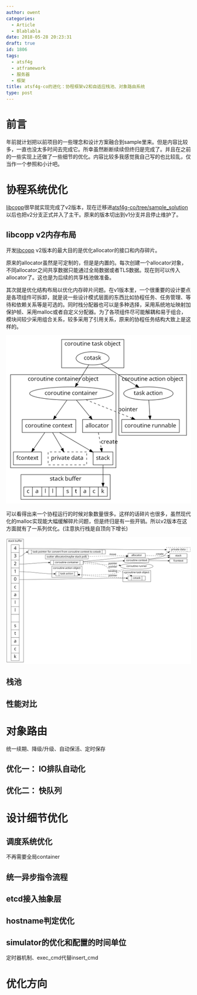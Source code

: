 ```yaml
---
author: owent
categories:
  - Article
  - Blablabla
date: 2018-05-28 20:23:31
draft: true
id: 1806
tags: 
  - atsf4g
  - atframework
  - 服务器
  - 框架
title: atsf4g-co的进化：协程框架v2和自适应栈池、对象路由系统
type: post
---
```


# 前言

年前就计划把以前项目的一些理念和设计方案融合到sample里来。但是内容比较多，一直也没太多时间去完成它。所幸虽然断断续续但终归是完成了。并且在之前的一些实现上还做了一些细节的优化。内容比较多我感觉我自己写的也比较乱，仅当作一个参照和小计吧。

# 协程系统优化

[libcopp][3]很早就实现完成了v2版本，现在迁移进[atsf4g-co/tree/sample_solution][2]以后也把v2分支正式并入了主干。原来的版本切出到v1分支并且停止维护了。

## libcopp v2内存布局

开发[libcopp][3] v2版本的最大目的是优化allocator的接口和内存碎片。

原来的allocator虽然是可定制的，但是是内置的。每次创建一个allocator对象，不同allocator之间共享数据只能通过全局数据或者TLS数据。现在则可以传入allocator了。这也是为后续的共享栈池做准备。

其次就是优化结构布局以优化内存碎片问题。在v1版本里，一个很重要的设计要点是各项组件可拆卸，就是说一些设计模式层面的东西比如协程任务、任务管理、等待和依赖关系等是可选的。同时栈分配器也可以是多种选择，采用系统地址映射加保护帧、采用malloc或者自定义分配器。为了各项组件尽可能解耦和易于组合，模块间较少采用组合关系，较多采用了引用关系，原来的协程任务结构大致上是这样的。

![1806-01.png](1806-01.png)

可以看得出来一个协程运行的时候对象数量很多。这样的话碎片也很多，虽然现代化的malloc实现能大幅缓解碎片问题，但是终归是有一些开销。所以v2版本在这方面就有了一系列优化。(注意执行栈是自顶向下增长)

![1806-02.png](1806-02.png)


## 栈池

## 性能对比

# 对象路由

统一续期、降级/升级、自动保活、定时保存

## 优化一： IO排队自动化

## 优化二： 快队列

# 设计细节优化

## 调度系统优化
不再需要全局container

## 统一异步指令流程

## etcd接入抽象层

## hostname判定优化

## simulator的优化和配置的时间单位
定时器机制、exec_cmd代替insert_cmd

# 优化方向

[1]: https://github.com/atframework/atsf4g-co/
[2]: https://github.com/atframework/atsf4g-co/tree/sample_solution
[3]: https://github.com/owt5008137/libcopp
